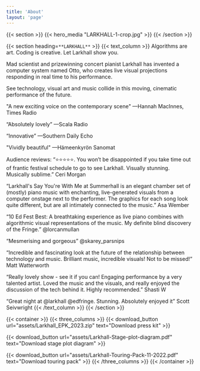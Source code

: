 ```yaml
---
title: 'About'
layout: 'page'
---
```


{{< section >}}
    {{< hero_media "LARKHALL-1-crop.jpg" >}}
{{< /section >}}

{{< section heading=`**LARKHALL**` >}}
{{< text_column >}}
Algorithms are art.
Coding is creative.
Let Larkhall show you.

Mad scientist and prizewinning concert pianist Larkhall has invented a computer system named Otto, who creates live visual projections responding in real time to his performance.

See technology, visual art and music collide in this moving, cinematic performance of the future.

"A new exciting voice on the contemporary scene"
—Hannah MacInnes, Times Radio

“Absolutely lovely”
—Scala Radio

“Innovative”
—Southern Daily Echo

"Vividly beautiful"
—Hämeenkyrön Sanomat


Audience reviews:
“⭐️⭐️⭐️⭐️⭐️. You won’t be disappointed if you take time out of frantic festival schedule to go to see Larkhall. Visually stunning. Musically sublime.”
Ceri Morgan

“Larkhall's Say You're With Me at Summerhall is an elegant chamber set of (mostly) piano music with enchanting, live-generated visuals from a computer onstage next to the performer. The graphics for each song look quite different, but are all intimately connected to the music.”
Asa Wember

“10 Ed Fest Best: A breathtaking experience as live piano combines with algorithmic visual representations of the music. My definite blind discovery of the Fringe.”
@lorcanmullan

“Mesmerising and gorgeous”
@skarey_parsnips

“Incredible and fascinating look at the future of the relationship between technology and music. Brilliant music, incredible visuals! Not to be missed!”
Matt Watterworth

“Really lovely show - see it if you can! Engaging performance by a very talented artist. Loved the music and the visuals, and really enjoyed the discussion of the tech behind it. Highly recommended.”
Shasti W

“Great night at @larkhall @edfringe. Stunning. Absolutely enjoyed it”
Scott Seivwright
{{< /text_column >}}
{{< /section >}}

{{< container >}}
{{< three_columns >}}
{{< download_button 
        url="assets/Larkhall_EPK_2023.zip" 
        text="Download press kit" >}}

{{< download_button 
        url="assets/Larkhall-Stage-plot-diagram.pdf" 
        text="Download stage plot diagram" >}}

{{< download_button 
        url="assets/Larkhall-Touring-Pack-11-2022.pdf" 
        text="Download touring pack" >}}
{{< /three_columns >}}
{{< /container >}}
